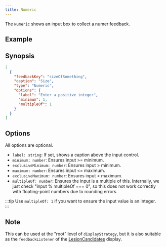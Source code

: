 ```yaml
---
title: Numeric
---
```


The `Numeric` shows an input box to collect a numer feedback.

## Example

## Synopsis

```json title=displayStrategy
[
  {
    "feedbackKey": "sizeOfSomething",
    "caption": "Size",
    "type": "Numeric",
    "options": {
      "label": "Enter a positive integer",
      "minimum": 1,
      "multipleOf": 1
    }
  }
]
```

## Options

All options are optional.

- `label: string`: If set, shows a caption above the input control.
- `minimum: number`: Ensures input &gt;= minimum.
- `exclusiveMinimum: number`: Ensures input &gt; minimum.
- `maximum: number`: Ensures input &lt;= maximum.
- `exclusiveMaximum: number`: Ensures input &lt; maximum.
- `multipleOf: number`: Ensures the input is a multiple of this. Internally, we just check "input % multipleOf === 0", so this does not work correctly with floating-point numbers due to rounding errors.

:::tip
Use `multipleOf: 1` if you want to ensure the input value is an integer.
:::

## Note

This can be used at the "root" level of `displayStrategy`, but it is also suitable as the `feedbackListener` of the [LesionCandidates](./lesion-candidates.md) display.
